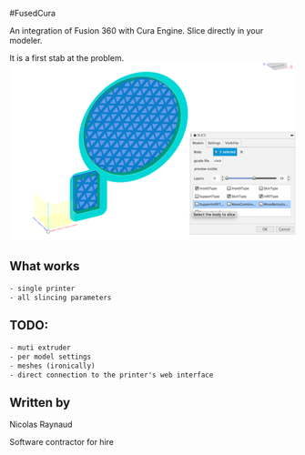 #FusedCura

An integration of Fusion 360 with Cura Engine. Slice directly in your modeler.

It is a first stab at the problem.
![screen grab](doc/screengrab.png)

## What works
    - single printer
    - all slincing parameters

## TODO:
    - muti extruder
    - per model settings
    - meshes (ironically)
    - direct connection to the printer's web interface
    
## Written by 
Nicolas Raynaud

Software contractor for hire